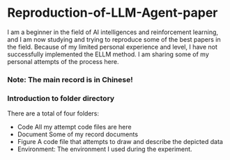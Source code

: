 # Reproduction-of-LLM-Agent-paper
I am a beginner in the field of AI intelligences and reinforcement learning, and I am now studying and trying to reproduce some of the best papers in the field. Because of my limited personal experience and level, I have not successfully implemented the ELLM method. I am sharing some of my personal attempts of the process here.
### Note: The main record is in Chinese!

### Introduction to folder directory
There are a total of four folders:
* Code
All my attempt code files are here
* Document
Some of my record documents
* Figure
A code file that attempts to draw and describe the depicted data
* Environment:
The environment I used during the experiment.
